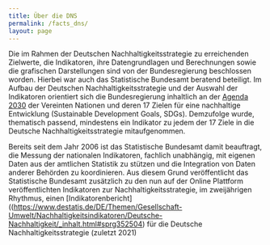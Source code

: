 ```yaml
---
title: Über die DNS
permalink: /facts_dns/
layout: page
---
```


Die im Rahmen der Deutschen Nachhaltigkeitsstrategie zu erreichenden Zielwerte, die Indikatoren, ihre Datengrundlagen und Berechnungen sowie die grafischen Darstellungen sind von der Bundesregierung beschlossen worden. Hierbei war auch das Statistische Bundesamt beratend beteiligt. Im Aufbau der Deutschen Nachhaltigkeitsstrategie und der Auswahl der Indikatoren orientiert sich die Bundesregierung inhaltlich an der [Agenda 2030](https://sustainabledevelopment-germany.github.io/agenda/) der Vereinten Nationen und deren 17 Zielen für eine nachhaltige Entwicklung (Sustainable Development Goals, SDGs). Demzufolge wurde, thematisch passend, mindestens ein Indikator zu jedem der 17 Ziele in die Deutsche Nachhaltigkeitsstrategie mitaufgenommen.

Bereits seit dem Jahr 2006 ist das Statistische Bundesamt damit beauftragt, die Messung der nationalen Indikatoren, fachlich unabhängig, mit eigenen Daten aus der amtlichen Statistik zu stützen und die Integration von Daten anderer Behörden zu koordinieren. Aus diesem Grund veröffentlicht das Statistische Bundesamt zusätzlich zu den nun auf der Online Plattform veröffentlichten Indikatoren zur Nachhaltigkeitsstrategie, im zweijährigen Rhythmus, einen [Indikatorenbericht]((https://www.destatis.de/DE/Themen/Gesellschaft-Umwelt/Nachhaltigkeitsindikatoren/Deutsche-Nachhaltigkeit/_inhalt.html#sprg352504) für die Deutsche Nachhaltigkeitsstrategie (zuletzt 2021)

